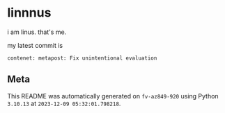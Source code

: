 # linnnus

i am linus. that's me.

my latest commit is

```
contenet: metapost: Fix unintentional evaluation
```

## Meta

This README was automatically generated on `fv-az849-920` using Python
`3.10.13` at `2023-12-09 05:32:01.798218`.
